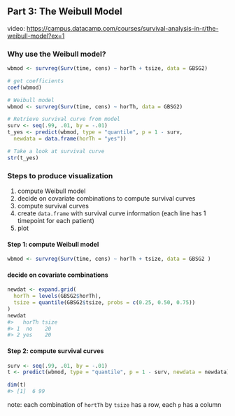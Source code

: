 
## Part 3:  The Weibull Model

video:  https://campus.datacamp.com/courses/survival-analysis-in-r/the-weibull-model?ex=1

### Why use the Weibull model?

```r
wbmod <- survreg(Surv(time, cens) ~ horTh + tsize, data = GBSG2)

# get coefficients
coef(wbmod)

```
```r
# Weibull model
wbmod <- survreg(Surv(time, cens) ~ horTh, data = GBSG2)

# Retrieve survival curve from model
surv <- seq(.99, .01, by = -.01)
t_yes <- predict(wbmod, type = "quantile", p = 1 - surv,
  newdata = data.frame(horTh = "yes"))

# Take a look at survival curve
str(t_yes)
```

### Steps to produce visualization
1. compute Weibull model
2. decide on covariate combinations to compute survival curves 
3. compute survival curves 
4. create `data.frame` with survival curve information (each line has 1 timepoint for each patient)
5. plot

#### Step 1: compute Weibull model
```r
wbmod <- survreg(Surv(time, cens) ~ horTh + tsize, data = GBSG2 )
```
#### decide on covariate combinations
```r
newdat <- expand.grid(
  horTh = levels(GBSG2$horTh),
  tsize = quantile(GBSG2$tsize, probs = c(0.25, 0.50, 0.75))
)
newdat
#>   horTh tsize
#> 1  no    20
#> 2 yes    20
```
#### Step 2: compute survival curves
```r
surv <- seq(.99, .01, by = -.01)
t <- predict(wbmod, type = "quantile", p = 1 - surv, newdata = newdata)

dim(t)
#> [1]  6 99
```
note: each combination of `hortTh` by `tsize` has a row, each `p` has a column  




